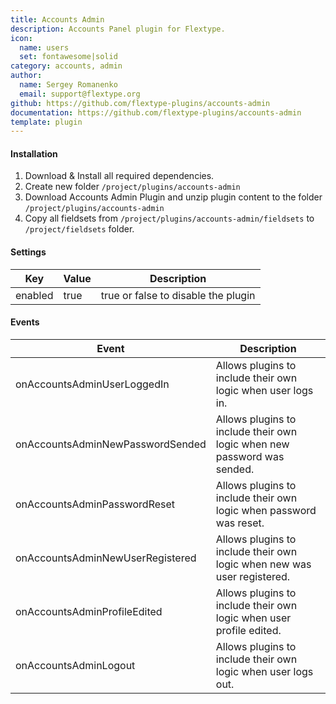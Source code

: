 ```yaml
---
title: Accounts Admin
description: Accounts Panel plugin for Flextype.
icon:
  name: users
  set: fontawesome|solid
category: accounts, admin
author:
  name: Sergey Romanenko
  email: support@flextype.org
github: https://github.com/flextype-plugins/accounts-admin
documentation: https://github.com/flextype-plugins/accounts-admin
template: plugin
---
```


#### Installation

1. Download & Install all required dependencies.
2. Create new folder `/project/plugins/accounts-admin`
3. Download Accounts Admin Plugin and unzip plugin content to the folder `/project/plugins/accounts-admin`
4. Copy all fieldsets from `/project/plugins/accounts-admin/fieldsets` to `/project/fieldsets` folder.

#### Settings

| Key     | Value | Description                         |
| ------- | ----- | ----------------------------------- |
| enabled | true  | true or false to disable the plugin |

#### Events

| Event                            | Description                                                             |
| -------------------------------- | ----------------------------------------------------------------------- |
| onAccountsAdminUserLoggedIn      | Allows plugins to include their own logic when user logs in.            |
| onAccountsAdminNewPasswordSended | Allows plugins to include their own logic when new password was sended. |
| onAccountsAdminPasswordReset     | Allows plugins to include their own logic when password was reset.      |
| onAccountsAdminNewUserRegistered | Allows plugins to include their own logic when new was user registered. |
| onAccountsAdminProfileEdited     | Allows plugins to include their own logic when user profile edited.     |
| onAccountsAdminLogout            | Allows plugins to include their own logic when user logs out.           |
